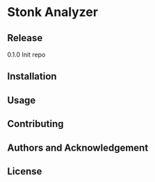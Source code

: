 # Stonk Analyzer

## Release
0.1.0 Init repo

## Installation

## Usage

## Contributing

## Authors and Acknowledgement

## License

